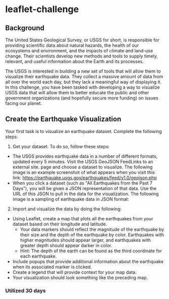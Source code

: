# leaflet-challenge

## Background
The United States Geological Survey, or USGS for short, is responsible for providing scientific data about natural hazards, the health of our ecosystems and environment, and the impacts of climate and land-use change. Their scientists develop new methods and tools to supply timely, relevant, and useful information about the Earth and its processes.

The USGS is interested in building a new set of tools that will allow them to visualize their earthquake data. They collect a massive amount of data from all over the world each day, but they lack a meaningful way of displaying it. In this challenge, you have been tasked with developing a way to visualize USGS data that will allow them to better educate the public and other government organizations (and hopefully secure more funding) on issues facing our planet.

## Create the Earthquake Visualization
Your first task is to visualize an earthquake dataset. Complete the following steps:

1. Get your dataset. To do so, follow these steps:
- The USGS provides earthquake data in a number of different formats, updated every 5 minutes. Visit the USGS GeoJSON FeedLinks to an external site. page and choose a dataset to visualize. The following image is an example screenshot of what appears when you visit this link: https://earthquake.usgs.gov/earthquakes/feed/v1.0/geojson.php
- When you click a dataset (such as "All Earthquakes from the Past 7 Days"), you will be given a JSON representation of that data. Use the URL of this JSON to pull in the data for the visualization. The following image is a sampling of earthquake data in JSON format:

2. Import and visualize the data by doing the following:
- Using Leaflet, create a map that plots all the earthquakes from your dataset based on their longitude and latitude.
  - Your data markers should reflect the magnitude of the earthquake by their size and the depth of the earthquake by color. Earthquakes with higher magnitudes should appear larger, and earthquakes with greater depth should appear darker in color.
  - Hint: The depth of the earth can be found as the third coordinate for each earthquake.
- Include popups that provide additional information about the earthquake when its associated marker is clicked.
- Create a legend that will provide context for your map data.
- Your visualization should look something like the preceding map.

### Utilized 30 days


